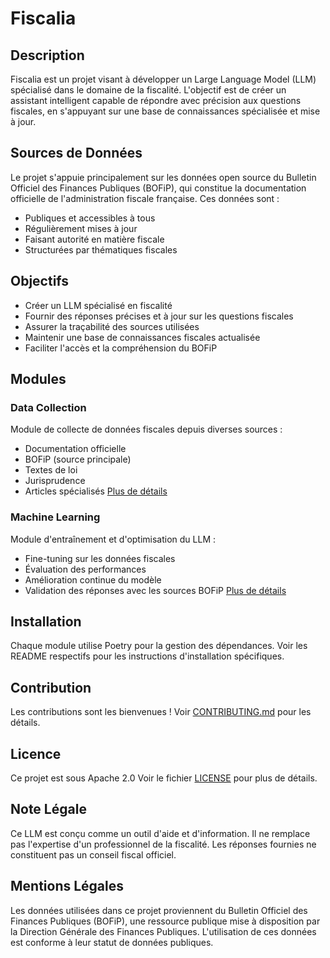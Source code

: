 # Fiscalia

## Description
Fiscalia est un projet visant à développer un Large Language Model (LLM) spécialisé dans le domaine de la fiscalité. L'objectif est de créer un assistant intelligent capable de répondre avec précision aux questions fiscales, en s'appuyant sur une base de connaissances spécialisée et mise à jour.

## Sources de Données
Le projet s'appuie principalement sur les données open source du Bulletin Officiel des Finances Publiques (BOFiP), qui constitue la documentation officielle de l'administration fiscale française. Ces données sont :
- Publiques et accessibles à tous
- Régulièrement mises à jour
- Faisant autorité en matière fiscale
- Structurées par thématiques fiscales

## Objectifs
- Créer un LLM spécialisé en fiscalité
- Fournir des réponses précises et à jour sur les questions fiscales
- Assurer la traçabilité des sources utilisées
- Maintenir une base de connaissances fiscales actualisée
- Faciliter l'accès et la compréhension du BOFiP

## Modules

### Data Collection
Module de collecte de données fiscales depuis diverses sources :
- Documentation officielle
- BOFiP (source principale)
- Textes de loi
- Jurisprudence
- Articles spécialisés
[Plus de détails](./data_collection/README.md)

### Machine Learning
Module d'entraînement et d'optimisation du LLM :
- Fine-tuning sur les données fiscales
- Évaluation des performances
- Amélioration continue du modèle
- Validation des réponses avec les sources BOFiP
[Plus de détails](./machine_learning/README.md)

## Installation
Chaque module utilise Poetry pour la gestion des dépendances. Voir les README respectifs pour les instructions d'installation spécifiques.

## Contribution
Les contributions sont les bienvenues ! Voir [CONTRIBUTING.md](CONTRIBUTING.md) pour les détails.

## Licence
Ce projet est sous Apache 2.0 Voir le fichier [LICENSE](LICENSE) pour plus de détails.

## Note Légale
Ce LLM est conçu comme un outil d'aide et d'information. Il ne remplace pas l'expertise d'un professionnel de la fiscalité. Les réponses fournies ne constituent pas un conseil fiscal officiel.

## Mentions Légales
Les données utilisées dans ce projet proviennent du Bulletin Officiel des Finances Publiques (BOFiP), une ressource publique mise à disposition par la Direction Générale des Finances Publiques. L'utilisation de ces données est conforme à leur statut de données publiques.